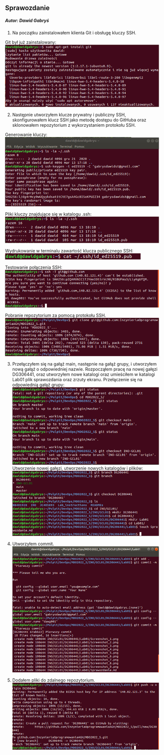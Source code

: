 
## Sprawozdanie
##### Autor: Dawid Gabryś

1. Na początku zainstalowałem klienta Git i obsługę kluczy SSH.

Git był już zainstalowany:
![Screenshot 1](Screenshot_12.png)

2. Następnie utworzyłem klucze prywatny i publiczny SSH, skonfigurowałem klucz SSH jako metodę dostępu do GitHuba oraz sklonowałem repozytorium z wykorzystaniem protokołu SSH.

Generowanie kluczy:
![Screenshot 4](Screenshot_2.png)

Pliki kluczy znajdujące się w katalogu .ssh:
![Screenshot 5](Screenshot_3.png)

Wydrukowanie w terminalu zawartość klucza publicznego SSH:
![Screenshot 6](Screenshot_5.png)

Testowanie połączenia SSH:
![Screenshot 7](Screenshot_6.png)

Pobranie repozytorium za pomocą protokołu SSH.
![Screenshot 8](Screenshot_7.png)

3. Przełączyłem się na gałąź main, następnie na gałąź grupy, i utworzyłem nową gałąź o odpowiedniej nazwie. Rozpocząłem pracę na nowej gałęzi DG306441, oraz utworzyłem nowe katalogi oraz umieściłem w katalogi Lab01 plik sprawozdania oraz zrzuty ekranu.
Przełączenie się na odpowiednią gałąź grupy:
![Screenshot 9](Screenshot_8.png)
Utworzenie nowej gałęzi, utworzenie nowych katalogów i plików:
![Screenshot 10](Screenshot_9.png)

4. Utworzyłem commit.
![Screenshot 11](Screenshot_10.png)

5. Dodałem pliki do zdalnego repozytorium.
![Screenshot 12](Screenshot_11.png)

